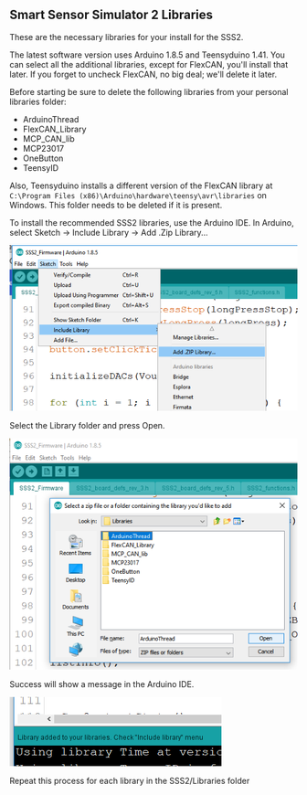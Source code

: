## Smart Sensor Simulator 2 Libraries

These are the necessary libraries for your install for the SSS2.

The latest software version uses Arduino 1.8.5 and Teensyduino 1.41. You can select all the additional libraries, except for FlexCAN, you'll install that later. If you forget to uncheck FlexCAN, no big deal; we'll delete it later. 


Before starting be sure to delete the following libraries from your personal libraries folder:

  * ArduinoThread
  * FlexCAN_Library
  * MCP_CAN_lib
  * MCP23017
  * OneButton
  * TeensyID

Also, Teensyduino installs a different version of the FlexCAN library at `C:\Program Files (x86)\Arduino\hardware\teensy\avr\libraries` on Windows. This folder needs to be deleted if it is present. 

To install the recommended SSS2 libraries, use the Arduino IDE. In Arduino, select Sketch -> Include Library -> Add .Zip Library...

![Sketch -> Include Library -> Add .Zip Library...](Arduino_AddZipLibrary.PNG)

Select the Library folder and press Open. 

![Select Library](Arduino_SelectLibrary.PNG)

Success will show a message in the Arduino IDE.

![Confirmation](Arduino_Confirmation.PNG)

Repeat this process for each library in the SSS2/Libraries folder


